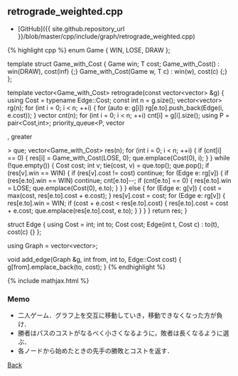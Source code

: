 ## retrograde_weighted.cpp

- [GitHub]({{ site.github.repository_url }}/blob/master/cpp/include/graph/retrograde_weighted.cpp)

{% highlight cpp %}
enum Game { WIN, LOSE, DRAW };

template<typename T>
struct Game_with_Cost {
  Game win;
  T cost;
  Game_with_Cost() : win(DRAW), cost(inf<T>) {;}
  Game_with_Cost(Game w, T c) : win(w), cost(c) {;}
};

template<typename Edge>
vector<Game_with_Cost<typename Edge::Cost>> retrograde(const vector<vector<Edge>> &g) {
  using Cost = typename Edge::Cost;
  const int n = g.size();
  vector<vector<Edge>> rg(n);
  for (int i = 0; i < n; ++i) {
    for (auto e: g[i]) rg[e.to].push_back(Edge(i, e.cost));
  }
  vector<int> cnt(n);
  for (int i = 0; i < n; ++i) cnt[i] = g[i].size();
  using P = pair<Cost,int>;
  priority_queue<P, vector<P>, greater<P>> que;
  vector<Game_with_Cost<Cost>> res(n);
  for (int i = 0; i < n; ++i) {
    if (cnt[i] == 0) {
      res[i] = Game_with_Cost<Cost>(LOSE, 0);
      que.emplace(Cost(0), i);
    }
  }
  while (!que.empty()) {
    Cost cost;
    int v;
    tie(cost, v) = que.top();
    que.pop();
    if (res[v].win == WIN) {
      if (res[v].cost != cost) continue;
      for (Edge e: rg[v]) {
        if (res[e.to].win == WIN) continue;
        cnt[e.to]--;
        if (cnt[e.to] == 0) {
          res[e.to].win = LOSE;
          que.emplace(Cost(0), e.to);
        }
      }
    }
    else {
      for (Edge e: g[v]) {
        cost = max(cost, res[e.to].cost + e.cost);
      }
      res[v].cost = cost;
      for (Edge e: rg[v]) {
        res[e.to].win = WIN;
        if (cost + e.cost < res[e.to].cost) {
          res[e.to].cost = cost + e.cost;
          que.emplace(res[e.to].cost, e.to);
        }
      }
    }
  }
  return res;
}

struct Edge {
  using Cost = int;
  int to;
  Cost cost;
  Edge(int t, Cost c) : to(t), cost(c) {}
};

using Graph = vector<vector<Edge>>;

void add_edge(Graph &g, int from, int to, Edge::Cost cost) {
  g[from].emplace_back(to, cost);
}
{% endhighlight %}

{% include mathjax.html %}

### Memo

- 二人ゲーム．グラフ上を交互に移動していき，移動できなくなった方が負け．
- 勝者はパスのコストがなるべく小さくなるように，敗者は長くなるように選ぶ．
- 各ノードから始めたときの先手の勝敗とコストを返す．

[Back](../..)
